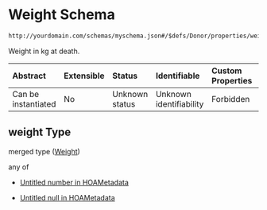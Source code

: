 # Weight Schema

```txt
http://yourdomain.com/schemas/myschema.json#/$defs/Donor/properties/weight
```

Weight in kg at death.

| Abstract            | Extensible | Status         | Identifiable            | Custom Properties | Additional Properties | Access Restrictions | Defined In                                                                   |
| :------------------ | :--------- | :------------- | :---------------------- | :---------------- | :-------------------- | :------------------ | :--------------------------------------------------------------------------- |
| Can be instantiated | No         | Unknown status | Unknown identifiability | Forbidden         | Allowed               | none                | [metadata-schema.json\*](../out/metadata-schema.json "open original schema") |

## weight Type

merged type ([Weight](metadata-schema-defs-donor-properties-weight.md))

any of

* [Untitled number in HOAMetadata](metadata-schema-defs-donor-properties-weight-anyof-0.md "check type definition")

* [Untitled null in HOAMetadata](metadata-schema-defs-donor-properties-weight-anyof-1.md "check type definition")
